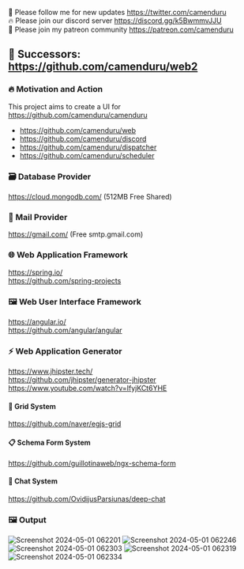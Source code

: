 🐣 Please follow me for new updates https://twitter.com/camenduru <br />
🔥 Please join our discord server https://discord.gg/k5BwmmvJJU <br />
🥳 Please join my patreon community https://patreon.com/camenduru <br />

## 🚦 Successors: https://github.com/camenduru/web2

### 🔥 Motivation and Action

This project aims to create a UI for https://github.com/camenduru/camenduru

- https://github.com/camenduru/web <br />
- https://github.com/camenduru/discord <br />
- https://github.com/camenduru/dispatcher <br />
- https://github.com/camenduru/scheduler <br />

### 🗃️ Database Provider

https://cloud.mongodb.com/ (512MB Free Shared)

### 💌 Mail Provider

https://gmail.com/ (Free smtp.gmail.com)

### 🌐 Web Application Framework

https://spring.io/ <br />
https://github.com/spring-projects <br />

### 🖼️ Web User Interface Framework

https://angular.io/ <br />
https://github.com/angular/angular <br />

### ⚡ Web Application Generator

https://www.jhipster.tech/ <br />
https://github.com/jhipster/generator-jhipster <br />
https://www.youtube.com/watch?v=IfyjKCt6YHE <br />

#### 🍱 Grid System

https://github.com/naver/egjs-grid <br />

#### 📋 Schema Form System

https://github.com/guillotinaweb/ngx-schema-form <br />

#### 💬 Chat System

https://github.com/OvidijusParsiunas/deep-chat <br />

### 🖼 Output

![Screenshot 2024-05-01 062201](https://github.com/camenduru/web/assets/54370274/8785ceea-4871-405d-a10e-ef6855e1b907)
![Screenshot 2024-05-01 062246](https://github.com/camenduru/web/assets/54370274/ba29deeb-d828-4138-9b45-4d691b31de6a)
![Screenshot 2024-05-01 062303](https://github.com/camenduru/web/assets/54370274/914f9d64-5474-47cd-800c-fe7d2f89e8c0)
![Screenshot 2024-05-01 062319](https://github.com/camenduru/web/assets/54370274/0dbd17b2-75a3-4cba-97fc-786ea7a4d2b0)
![Screenshot 2024-05-01 062334](https://github.com/camenduru/web/assets/54370274/af22175e-aad4-49aa-a4f3-228e2c421b26)
